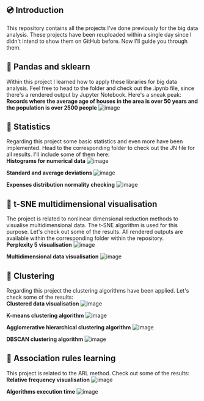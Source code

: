 ## 💿 Introduction
This repository contains all the projects I've done previously for the big data analysis. 
These projects have been reuploaded within a single day since I didn't intend to show them on GitHub before.
Now I'll guide you through them.
## 📑 Pandas and sklearn
Within this project I learned how to apply these libraries for big data analysis.
Feel free to head to the folder and check out the .ipynb file, since there's a rendered output by Jupyter Notebook.
Here's a sneak peak:
**Records where the average age of houses in the area is over 50 years and the population is over 2500 people**
![image](https://github.com/user-attachments/assets/47c386f1-08f1-46ba-81af-c02d5076222c)

## 📆 Statistics
Regarding this project some basic statistics and even more have been implemented.
Head to the corresponding folder to check out the JN file for all results. I'll include some of them here:<br>
**Histograms for numerical data**
![image](https://github.com/user-attachments/assets/443430d6-e98a-4630-b54f-d8f9a23a10ef)

**Standard and average deviations**
![image](https://github.com/user-attachments/assets/1d51ee27-fee6-4713-a167-cdf5e0da7708)

**Expenses distribution normality checking**
![image](https://github.com/user-attachments/assets/7a36e0a7-4424-408c-86e3-d4c81e998386)

## 🎯 t-SNE multidimensional visualisation
The project is related to nonlinear dimensional reduction methods to visualise multidimensional data. The t-SNE algorithm is used for this purpose.
Let's check out some of the results. All rendered outputs are available within the corresponding folder within the repository.<br>
**Perplexity 5 visualisation**
![image](https://github.com/user-attachments/assets/d0858019-22f5-42f4-8c84-8e26e189a496)

**Multidimensional data visualisation**
![image](https://github.com/user-attachments/assets/7bec554b-6066-4a9d-8633-2467b636c82c)

## 🏰 Clustering
Regarding this project the clustering algorithms have been applied.
Let's check some of the results:<br>
**Clustered data visualisation**
![image](https://github.com/user-attachments/assets/1eace2f0-5472-47bb-9564-5e01ff606af1)

**K-means clustering algorithm**
![image](https://github.com/user-attachments/assets/a5ff45f7-8984-43f9-83cc-923297fda92b)

**Agglomerative hierarchical clustering algorithm**
![image](https://github.com/user-attachments/assets/57cae624-67cb-44be-9eed-456692d55b91)

**DBSCAN clustering algorithm**
![image](https://github.com/user-attachments/assets/e9236571-a4c3-4f9a-9572-8ef142175556)

## 🎤 Association rules learning
This project is related to the ARL method.
Check out some of the results:<br>
**Relative frequency visualisation**
![image](https://github.com/user-attachments/assets/7a841d5c-8f21-4542-b3fe-2d88faa65b7d)

**Algorithms execution time**
![image](https://github.com/user-attachments/assets/2a3d9b06-dcc4-41be-bf36-97d6c8e03f03)
